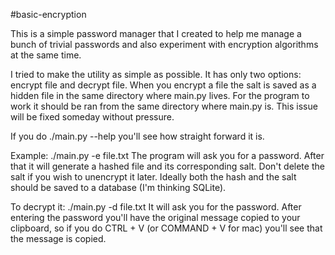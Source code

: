 #basic-encryption

This is a simple password manager that I created to help me manage a bunch of trivial passwords and also experiment with encryption algorithms at the same time.

I tried to make the utility as simple as possible. It has only two options: 
encrypt file and decrypt file. When you encrypt a file the salt is saved as a 
hidden file in the same directory where main.py lives. For the program to
work it should be ran from the same directory where main.py is. This issue 
will be fixed someday without pressure.

If you do ./main.py --help you'll see how straight forward it is.

Example:
	./main.py -e file.txt
The program will ask you for a password. After that it will generate a hashed
file and its corresponding salt. Don't delete the salt if you wish to
unencrypt it later. Ideally both the hash and the salt should be saved to a 
database (I'm thinking SQLite).

To decrypt it:
	./main.py -d file.txt
It will ask you for the password. After entering the password you'll have the
original message copied to your clipboard, so if you do CTRL + V 
(or COMMAND + V for mac) you'll see that the message is copied.
